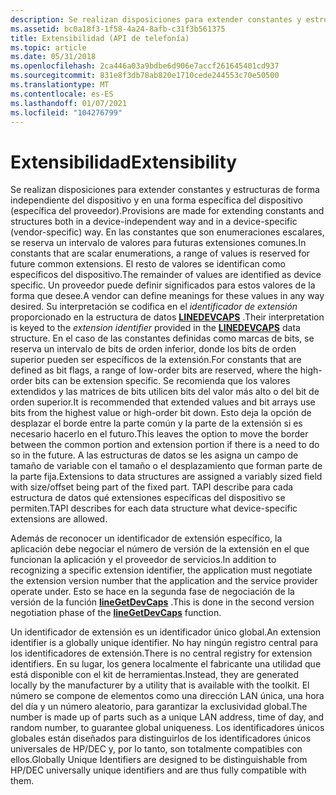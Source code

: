 ```yaml
---
description: Se realizan disposiciones para extender constantes y estructuras de forma independiente del dispositivo y en una forma específica del dispositivo (específica del proveedor).
ms.assetid: bc0a18f3-1f58-4a24-8afb-c31f3b561375
title: Extensibilidad (API de telefonía)
ms.topic: article
ms.date: 05/31/2018
ms.openlocfilehash: 2ca446a03a9bdbe6d906e7accf261645401cd937
ms.sourcegitcommit: 831e8f3db78ab820e1710cede244553c70e50500
ms.translationtype: MT
ms.contentlocale: es-ES
ms.lasthandoff: 01/07/2021
ms.locfileid: "104276799"
---
```

# <a name="extensibility"></a><span data-ttu-id="0acba-103">Extensibilidad</span><span class="sxs-lookup"><span data-stu-id="0acba-103">Extensibility</span></span>

<span data-ttu-id="0acba-104">Se realizan disposiciones para extender constantes y estructuras de forma independiente del dispositivo y en una forma específica del dispositivo (específica del proveedor).</span><span class="sxs-lookup"><span data-stu-id="0acba-104">Provisions are made for extending constants and structures both in a device-independent way and in a device-specific (vendor-specific) way.</span></span> <span data-ttu-id="0acba-105">En las constantes que son enumeraciones escalares, se reserva un intervalo de valores para futuras extensiones comunes.</span><span class="sxs-lookup"><span data-stu-id="0acba-105">In constants that are scalar enumerations, a range of values is reserved for future common extensions.</span></span> <span data-ttu-id="0acba-106">El resto de valores se identifican como específicos del dispositivo.</span><span class="sxs-lookup"><span data-stu-id="0acba-106">The remainder of values are identified as device specific.</span></span> <span data-ttu-id="0acba-107">Un proveedor puede definir significados para estos valores de la forma que desee.</span><span class="sxs-lookup"><span data-stu-id="0acba-107">A vendor can define meanings for these values in any way desired.</span></span> <span data-ttu-id="0acba-108">Su interpretación se codifica en el *identificador de extensión* proporcionado en la estructura de datos [**LINEDEVCAPS**](/windows/win32/api/tapi/ns-tapi-linedevcaps) .</span><span class="sxs-lookup"><span data-stu-id="0acba-108">Their interpretation is keyed to the *extension identifier* provided in the [**LINEDEVCAPS**](/windows/win32/api/tapi/ns-tapi-linedevcaps) data structure.</span></span> <span data-ttu-id="0acba-109">En el caso de las constantes definidas como marcas de bits, se reserva un intervalo de bits de orden inferior, donde los bits de orden superior pueden ser específicos de la extensión.</span><span class="sxs-lookup"><span data-stu-id="0acba-109">For constants that are defined as bit flags, a range of low-order bits are reserved, where the high-order bits can be extension specific.</span></span> <span data-ttu-id="0acba-110">Se recomienda que los valores extendidos y las matrices de bits utilicen bits del valor más alto o del bit de orden superior.</span><span class="sxs-lookup"><span data-stu-id="0acba-110">It is recommended that extended values and bit arrays use bits from the highest value or high-order bit down.</span></span> <span data-ttu-id="0acba-111">Esto deja la opción de desplazar el borde entre la parte común y la parte de la extensión si es necesario hacerlo en el futuro.</span><span class="sxs-lookup"><span data-stu-id="0acba-111">This leaves the option to move the border between the common portion and extension portion if there is a need to do so in the future.</span></span> <span data-ttu-id="0acba-112">A las estructuras de datos se les asigna un campo de tamaño de variable con el tamaño o el desplazamiento que forman parte de la parte fija.</span><span class="sxs-lookup"><span data-stu-id="0acba-112">Extensions to data structures are assigned a variably sized field with size/offset being part of the fixed part.</span></span> <span data-ttu-id="0acba-113">TAPI describe para cada estructura de datos qué extensiones específicas del dispositivo se permiten.</span><span class="sxs-lookup"><span data-stu-id="0acba-113">TAPI describes for each data structure what device-specific extensions are allowed.</span></span>

<span data-ttu-id="0acba-114">Además de reconocer un identificador de extensión específico, la aplicación debe negociar el número de versión de la extensión en el que funcionan la aplicación y el proveedor de servicios.</span><span class="sxs-lookup"><span data-stu-id="0acba-114">In addition to recognizing a specific extension identifier, the application must negotiate the extension version number that the application and the service provider operate under.</span></span> <span data-ttu-id="0acba-115">Esto se hace en la segunda fase de negociación de la versión de la función [**lineGetDevCaps**](/windows/win32/api/tapi/nf-tapi-linegetdevcaps) .</span><span class="sxs-lookup"><span data-stu-id="0acba-115">This is done in the second version negotiation phase of the [**lineGetDevCaps**](/windows/win32/api/tapi/nf-tapi-linegetdevcaps) function.</span></span>

<span data-ttu-id="0acba-116">Un identificador de extensión es un identificador único global.</span><span class="sxs-lookup"><span data-stu-id="0acba-116">An extension identifier is a globally unique identifier.</span></span> <span data-ttu-id="0acba-117">No hay ningún registro central para los identificadores de extensión.</span><span class="sxs-lookup"><span data-stu-id="0acba-117">There is no central registry for extension identifiers.</span></span> <span data-ttu-id="0acba-118">En su lugar, los genera localmente el fabricante una utilidad que está disponible con el kit de herramientas.</span><span class="sxs-lookup"><span data-stu-id="0acba-118">Instead, they are generated locally by the manufacturer by a utility that is available with the toolkit.</span></span> <span data-ttu-id="0acba-119">El número se compone de elementos como una dirección LAN única, una hora del día y un número aleatorio, para garantizar la exclusividad global.</span><span class="sxs-lookup"><span data-stu-id="0acba-119">The number is made up of parts such as a unique LAN address, time of day, and random number, to guarantee global uniqueness.</span></span> <span data-ttu-id="0acba-120">Los identificadores únicos globales están diseñados para distinguirlos de los identificadores únicos universales de HP/DEC y, por lo tanto, son totalmente compatibles con ellos.</span><span class="sxs-lookup"><span data-stu-id="0acba-120">Globally Unique Identifiers are designed to be distinguishable from HP/DEC universally unique identifiers and are thus fully compatible with them.</span></span>

 

 
